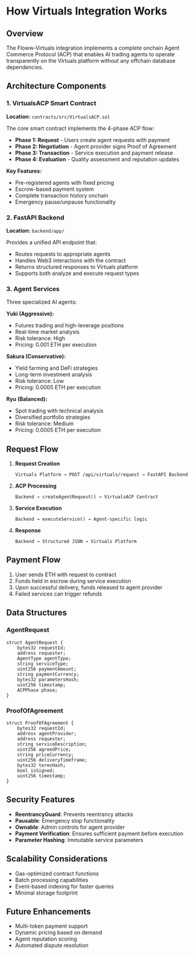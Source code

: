 # How Virtuals Integration Works

## Overview

The Floww-Virtuals integration implements a complete onchain Agent Commerce Protocol (ACP) that enables AI trading agents to operate transparently on the Virtuals platform without any offchain database dependencies.

## Architecture Components

### 1. VirtualsACP Smart Contract

**Location:** `contracts/src/VirtualsACP.sol`

The core smart contract implements the 4-phase ACP flow:

- **Phase 1: Request** - Users create agent requests with payment
- **Phase 2: Negotiation** - Agent provider signs Proof of Agreement
- **Phase 3: Transaction** - Service execution and payment release
- **Phase 4: Evaluation** - Quality assessment and reputation updates

**Key Features:**
- Pre-registered agents with fixed pricing
- Escrow-based payment system
- Complete transaction history onchain
- Emergency pause/unpause functionality

### 2. FastAPI Backend

**Location:** `backend/app/`

Provides a unified API endpoint that:
- Routes requests to appropriate agents
- Handles Web3 interactions with the contract
- Returns structured responses to Virtuals platform
- Supports both analyze and execute request types

### 3. Agent Services

Three specialized AI agents:

**Yuki (Aggressive):**
- Futures trading and high-leverage positions
- Real-time market analysis
- Risk tolerance: High
- Pricing: 0.001 ETH per execution

**Sakura (Conservative):**
- Yield farming and DeFi strategies
- Long-term investment analysis
- Risk tolerance: Low
- Pricing: 0.0005 ETH per execution

**Ryu (Balanced):**
- Spot trading with technical analysis
- Diversified portfolio strategies
- Risk tolerance: Medium
- Pricing: 0.0005 ETH per execution

## Request Flow

1. **Request Creation**
   ```
   Virtuals Platform → POST /api/virtuals/request → FastAPI Backend
   ```

2. **ACP Processing**
   ```
   Backend → createAgentRequest() → VirtualsACP Contract
   ```

3. **Service Execution**
   ```
   Backend → executeService() → Agent-specific logic
   ```

4. **Response**
   ```
   Backend → Structured JSON → Virtuals Platform
   ```

## Payment Flow

1. User sends ETH with request to contract
2. Funds held in escrow during service execution
3. Upon successful delivery, funds released to agent provider
4. Failed services can trigger refunds

## Data Structures

### AgentRequest
```solidity
struct AgentRequest {
    bytes32 requestId;
    address requester;
    AgentType agentType;
    string serviceType;
    uint256 paymentAmount;
    string paymentCurrency;
    bytes32 parametersHash;
    uint256 timestamp;
    ACPPhase phase;
}
```

### ProofOfAgreement
```solidity
struct ProofOfAgreement {
    bytes32 requestId;
    address agentProvider;
    address requester;
    string serviceDescription;
    uint256 agreedPrice;
    string priceCurrency;
    uint256 deliveryTimeframe;
    bytes32 termsHash;
    bool isSigned;
    uint256 timestamp;
}
```

## Security Features

- **ReentrancyGuard**: Prevents reentrancy attacks
- **Pausable**: Emergency stop functionality
- **Ownable**: Admin controls for agent provider
- **Payment Verification**: Ensures sufficient payment before execution
- **Parameter Hashing**: Immutable service parameters

## Scalability Considerations

- Gas-optimized contract functions
- Batch processing capabilities
- Event-based indexing for faster queries
- Minimal storage footprint

## Future Enhancements

- Multi-token payment support
- Dynamic pricing based on demand
- Agent reputation scoring
- Automated dispute resolution